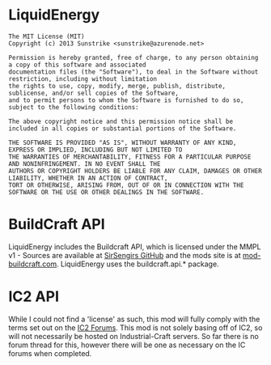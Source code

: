 # LiquidEnergy
    The MIT License (MIT)
    Copyright (c) 2013 Sunstrike <sunstrike@azurenode.net>
     
    Permission is hereby granted, free of charge, to any person obtaining a copy of this software and associated
    documentation files (the "Software"), to deal in the Software without restriction, including without limitation
    the rights to use, copy, modify, merge, publish, distribute, sublicense, and/or sell copies of the Software,
    and to permit persons to whom the Software is furnished to do so, subject to the following conditions:
     
    The above copyright notice and this permission notice shall be included in all copies or substantial portions of the Software.
     
    THE SOFTWARE IS PROVIDED "AS IS", WITHOUT WARRANTY OF ANY KIND, EXPRESS OR IMPLIED, INCLUDING BUT NOT LIMITED TO
    THE WARRANTIES OF MERCHANTABILITY, FITNESS FOR A PARTICULAR PURPOSE AND NONINFRINGEMENT. IN NO EVENT SHALL THE
    AUTHORS OR COPYRIGHT HOLDERS BE LIABLE FOR ANY CLAIM, DAMAGES OR OTHER LIABILITY, WHETHER IN AN ACTION OF CONTRACT,
    TORT OR OTHERWISE, ARISING FROM, OUT OF OR IN CONNECTION WITH THE SOFTWARE OR THE USE OR OTHER DEALINGS IN THE SOFTWARE.

# BuildCraft API
LiquidEnergy includes the Buildcraft API, which is licensed under the MMPL v1 - Sources are available at [SirSengirs GitHub](https://github.com/SirSengir/BuildCraft) and the mods site is at [mod-buildcraft.com](http://www.mod-buildcraft.com). LiquidEnergy uses the buildcraft.api.* package.

# IC2 API
While I could not find a 'license' as such, this mod will fully comply with the terms set out on the [IC2 Forums](http://forum.industrial-craft.net/index.php?page=Thread&threadID=344). This mod is not solely basing off of IC2, so will not necessarily be hosted on Industrial-Craft servers. So far there is no forum thread for this, however there will be one as necessary on the IC forums when completed.